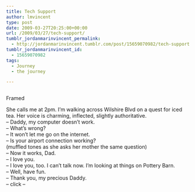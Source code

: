 ```yaml
---
title: Tech Support
author: lmvincent
type: post
date: 2009-03-27T20:25:00+00:00
url: /2009/03/27/tech-support/
tumblr_jordanmarinvincent_permalink:
  - http://jordanmarinvincent.tumblr.com/post/15659070982/tech-support
tumblr_jordanmarinvincent_id:
  - 15659070982
tags:
  - Journey
  - the journey

---
```

<a href="http://www.flickr.com/photos/larryvincent/3390764801/" title="photo sharing" target="_blank" rel="noopener"><img class="right" src="http://farm4.static.flickr.com/3616/3390764801_1682f4a5f2_m.jpg" alt="" /></a>

Framed

She calls me at 2pm. I&rsquo;m walking across Wilshire Blvd on a quest for iced tea. Her voice is charming, inflected, slightly authoritative.  
&ndash; Daddy, my computer doesn&rsquo;t work.  
&ndash; What&rsquo;s wrong?  
&ndash; It won&rsquo;t let me go on the internet.  
&ndash; Is your airport connection working?  
(muffled tones as she asks her mother the same question)  
&ndash; Now it works, Dad.  
&ndash; I love you.  
&ndash; I love you, too. I can&rsquo;t talk now. I&rsquo;m looking at things on Pottery Barn.  
&ndash; Well, have fun.  
&ndash; Thank you, my precious Daddy.  
&ndash; click &ndash;

<div class="blogger-post-footer">
  <img loading="lazy" width="1" height="1" src="https://blogger.googleusercontent.com/tracker/9039099668816362935-5410254269019305194?l=jordansjourney2.blogspot.com" alt="" />
</div>
